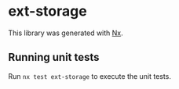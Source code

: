 # ext-storage

This library was generated with [Nx](https://nx.dev).

## Running unit tests

Run `nx test ext-storage` to execute the unit tests.
